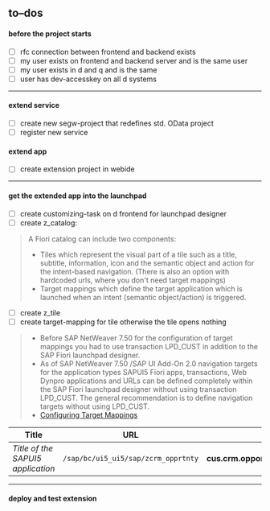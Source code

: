 
## to–dos 
#### before the project starts
- [ ] rfc connection between frontend and backend exists
- [ ] my user exists on frontend and backend server and is the same user
- [ ] my user exists in d and q and is the same
- [ ] user has dev-accesskey on all d systems
____________________________________
#### extend service
- [ ] create new segw-project that redefines std. OData project 
- [ ] register new service
#### extend app
- [ ] create extension project in webide
__________________________________
#### get the extended app into the launchpad
- [ ] create customizing-task on d frontend for launchpad designer    
- [ ] create z_catalog: 
> A Fiori catalog can include two components:
> * Tiles which represent the visual part of a tile such as a title, subtitle, information, icon and the semantic object and action for the intent-based navigation. (There is also an option with hardcoded urls, where you don't need target mappings)
> * Target mappings which define the target application which is launched when an intent (semantic object/action) is triggered.
- [ ] create z_tile
- [ ] create target-mapping for tile otherwise the tile opens nothing 
> * Before SAP NetWeaver 7.50 for the configuration of target mappings you had to use transaction LPD_CUST in addition to the SAP Fiori launchpad designer. 
> * As of SAP NetWeaver 7.50 /SAP UI Add-On 2.0 navigation targets for the application types SAPUI5 Fiori apps, transactions, Web Dynpro applications and URLs can be defined completely within the SAP Fiori launchpad designer without using transaction LPD_CUST. The general recommendation is to define navigation targets without using LPD_CUST.    
> * [Configuring Target Mappings](https://help.sap.com/viewer/a7b390faab1140c087b8926571e942b7/7.52.0/en-US/33daedef95454af68903ef1238aa0373.html)     

Title | URL | ID
--- | --- | ---
*Title of the SAPUI5 application* | `/sap/bc/ui5_ui5/sap/zcrm_opprtnty` | **cus.crm.opportunity.CRM_OPPRTNTYExtension**

_____________________________________
#### deploy and test extension
